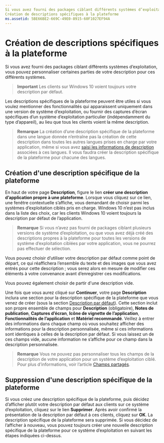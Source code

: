 ```yaml
---
Si vous avez fourni des packages ciblant différents systèmes d’exploitation, vous pouvez personnaliser certaines parties de votre description pour ces différents systèmes.
Création de descriptions spécifiques à la plateforme
ms.assetid: 5BE66BE2-669C-49E0-8915-60F1027EF94A
---
```


# Création de descriptions spécifiques à la plateforme


Si vous avez fourni des packages ciblant différents systèmes d’exploitation, vous pouvez personnaliser certaines parties de votre description pour ces différents systèmes.

> **Important** Les clients sur Windows 10 voient toujours votre description par défaut.

Les descriptions spécifiques de la plateforme peuvent être utiles si vous voulez mentionner des fonctionnalités qui apparaissent uniquement dans une version de système d’exploitation, ou fournir des captures d’écran spécifiques d’un système d’exploitation particulier (indépendamment du type d’appareil), au lieu que tous les clients voient la même description.

> **Remarque** La création d’une description spécifique de la plateforme dans une langue donnée n’entraîne pas la création de cette description dans toutes les autres langues prises en charge par votre application, même si vous avez [saisi les informations de description](create-app-descriptions.md) associées à ces langues. Il vous faudra créer la description spécifique de la plateforme pour chacune des langues.

## Création d'une description spécifique de la plateforme


En haut de votre page **Description**, figure le lien **créer une description d’application propre à une plateforme**. Lorsque vous cliquez sur ce lien, une fenêtre contextuelle s’affiche, vous demandant de choisir parmi les systèmes d’exploitation ciblés pris en charge. Windows 10 n’est pas inclus dans la liste des choix, car les clients Windows 10 voient toujours la description par défaut de l’application.

> **Remarque** Si vous n’avez pas fourni de packages ciblant plusieurs versions de système d’exploitation, ou que vous avez déjà créé des descriptions propres à la plateforme pour toutes les versions de système d’exploitation ciblées par votre application, vous ne pourrez pas effectuer de sélection.

Vous pouvez choisir d’utiliser votre description par défaut comme point de départ, ce qui réaffichera l’ensemble du texte et des images que vous avez entrés pour cette description ; vous serez alors en mesure de modifier ces éléments à votre convenance avant d’enregistrer ces modifications.

Vous pouvez également choisir de partir d'une description vide.

Une fois que vous aurez cliqué sur **Continuer**, votre page **Description** inclura une section pour la description spécifique de la plateforme que vous venez de créer (sous la section [Description par défaut](create-app-descriptions.md#default-description-fields)). Cette section inclut son propre ensemble de champs pour **Description** (obligatoire), **Notes de publication**, **Captures d’écran**, **Icône de vignette de l’application**, **Fonctionnalités de l’application** et **Matériel recommandé**. Veillez à entrer des informations dans chaque champ où vous souhaitez afficher des informations pour la description personnalisée, même si ces informations sont identiques à celles de la description par défaut. Si vous laissez un de ces champs vide, aucune information ne s’affiche pour ce champ dans la description personnalisée.

> **Remarque** Vous ne pouvez pas personnaliser tous les champs de la description de votre application pour un système d’exploitation ciblé. Pour plus d’informations, voir l’article [Champs partagés](create-app-descriptions.md#shared-fields).

## Suppression d'une description spécifique de la plateforme


Si vous créez une description spécifique de la plateforme, puis décidez d’afficher plutôt votre description par défaut aux clients sur ce système d’exploitation, cliquez sur le lien **Supprimer**. Après avoir confirmé la présentation de la description par défaut à ces clients, cliquez sur **OK**. La description spécifique de la plateforme sera supprimée. Si vous décidez de l’afficher à nouveau, vous pouvez toujours créer une nouvelle description spécifique de la plateforme pour ce système d’exploitation en suivant les étapes indiquées ci-dessus.

 

 






<!--HONumber=Mar16_HO1-->



